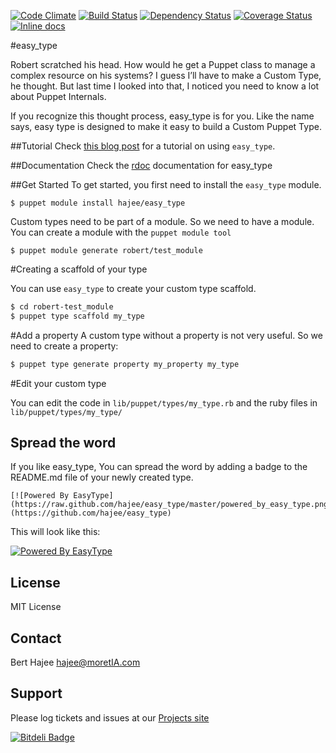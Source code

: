 [![Code Climate](https://codeclimate.com/github/hajee/easy_type.png)](https://codeclimate.com/github/hajee/easy_type) [![Build Status](https://travis-ci.org/hajee/easy_type.png)](https://travis-ci.org/hajee/easy_type) [![Dependency Status](https://gemnasium.com/hajee/easy_type.png)](https://gemnasium.com/hajee/easy_type) [![Coverage Status](https://coveralls.io/repos/hajee/easy_type/badge.png)](https://coveralls.io/r/hajee/easy_type) [![Inline docs](http://inch-ci.org/github/hajee/easy_type.png)](http://inch-ci.org/github/hajee/easy_type)

#easy_type

Robert scratched his head. How would he get a Puppet class to manage a complex resource on his systems? I guess I’ll have to make a Custom Type, he thought. But last time I looked into that, I noticed you need to know a lot about Puppet Internals. 

If you recognize this thought process, easy_type is for you. Like the name says, easy type is designed to make it easy to build a Custom Puppet Type. 

##Tutorial
Check [this blog post](http://hajee.github.io/2014/01/26/puppet-custom-types-the-easy-way/) for a tutorial on using `easy_type`.

##Documentation
Check the [rdoc](http://rubydoc.info/github/hajee/easy_type/master/frames) documentation for easy_type

##Get Started
To get started, you first need to install the `easy_type` module.

```
$ puppet module install hajee/easy_type
```
Custom types need to be part of a module. So we need to have a module. You can create a module with the `puppet module tool`
```
$ puppet module generate robert/test_module
```


#Creating a scaffold of your type

You can use `easy_type` to create your custom type scaffold.

```sh
$ cd robert-test_module
$ puppet type scaffold my_type
```
#Add a property
A custom type without a property is not very useful. So we need to create a property:

```sh
$ puppet type generate property my_property my_type
```

#Edit your custom type

You can edit the code in `lib/puppet/types/my_type.rb` and the ruby files in `lib/puppet/types/my_type/`

Spread the word
---------------
If you like easy_type, You can spread the word by adding a badge to the README.md file of your newly created type.

```
[![Powered By EasyType](https://raw.github.com/hajee/easy_type/master/powered_by_easy_type.png)](https://github.com/hajee/easy_type)
```

This will look like this:

[![Powered By EasyType](https://raw.github.com/hajee/easy_type/master/powered_by_easy_type.png)](https://github.com/hajee/easy_type)

License
-------
MIT License

Contact
-------
Bert Hajee hajee@moretIA.com

Support
-------
Please log tickets and issues at our [Projects site](https://github.com/hajee/easy_type)


[![Bitdeli Badge](https://d2weczhvl823v0.cloudfront.net/hajee/easy_type/trend.png)](https://bitdeli.com/free "Bitdeli Badge")

